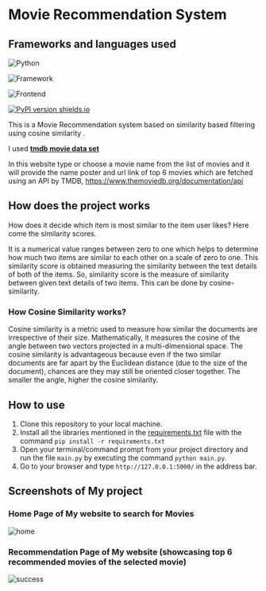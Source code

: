 
# Movie Recommendation System
  ## Frameworks and languages used 

![Python](https://img.shields.io/badge/Python-3.8-blueviolet)

![Framework](https://img.shields.io/badge/Framework-Flask-blue)

![Frontend](https://img.shields.io/badge/Frontend-HTML/CSS/JS-pink)

[![PyPI version shields.io](https://img.shields.io/pypi/v/trains-jupyter-plugin.svg)](https://img.shields.io/pypi/v/trains-jupyter-plugin.svg)

This is a Movie Recommendation system based on similarity based filtering using cosine similarity .

I used **[tmdb movie data set](https://www.kaggle.com/datasets/tmdb/tmdb-movie-metadata)** 

In this website type or choose a movie name from the list of movies and it will provide the name poster and url link of top 6 movies which are fetched using an API by TMDB, https://www.themoviedb.org/documentation/api

## How does the project works 

   How does it decide which item is most similar to the item user likes? Here come the similarity scores.
   
   It is a numerical value ranges between zero to one which helps to determine how much two items are similar to each other on a scale of zero to one. This similarity score is obtained measuring the similarity between the text details of both of the items. So, similarity score is the measure of similarity between given text details of two items. This can be done by cosine-similarity.

   ### How Cosine Similarity works?
  Cosine similarity is a metric used to measure how similar the documents are irrespective of their size. Mathematically, it measures the cosine of the angle between two vectors projected in a multi-dimensional space. The cosine similarity is advantageous because even if the two similar documents are far apart by the Euclidean distance (due to the size of the document), chances are they may still be oriented closer together. The smaller the angle, higher the cosine similarity.

## How to use

1. Clone this repository to your local machine.
2. Install all the libraries mentioned in the [requirements.txt](https://github.com/kishan0725/Movie-Recommendation-System-with-Sentiment-Analysis/blob/master/requirements.txt) file with the command `pip install -r requirements.txt`
4. Open your terminal/command prompt from your project directory and run the file `main.py` by executing the command `python main.py`.
5. Go to your browser and type `http://127.0.0.1:5000/` in the address bar.

## Screenshots of My project

### Home Page of My website to search for Movies
![home](https://user-images.githubusercontent.com/89626174/170729941-2fcc6098-c1a7-4f66-895e-4902083e1605.jpg)

### Recommendation Page of My website (showcasing top 6 recommended movies of the selected movie)
![success](https://user-images.githubusercontent.com/89626174/170729955-c646a7b5-699c-4897-aa7c-c484da30f5a4.jpg)
